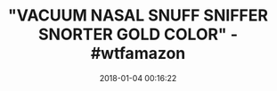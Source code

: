 ---
title: '"VACUUM NASAL SNUFF SNIFFER SNORTER GOLD COLOR" - #wtfamazon'
name: Vacuum Nasal Snuff Sniffer Snorter Gold Color
date: '2018-01-04 00:16:22'
buy_now: >-
  https://www.amazon.com/Vacuum-Nasal-Snuff-Sniffer-Snorter/dp/B017UMPABE?psc=1&SubscriptionId=AKIAIA5RBQIWQVTCUEUQ&tag=coldcutdeals-20&linkCode=xm2&camp=2025&creative=165953&creativeASIN=B017UMPABE
description_markdown: |+
  Vacuum Nasal Snuff Sniffer Snorter Gold Color

    - Novelty vacuum sniffer

    - Vacuum stands just over 2" tall

    - Solid metal and easy to clean

    - Portable and easy to conceal

    - Fits in your hand

tweet_id_str: '948709651977330691'
price: $5.98
you_save: ''
asin: B017UMPABE
image: 'https://images-na.ssl-images-amazon.com/images/I/21khGDtwJfL.jpg'

---